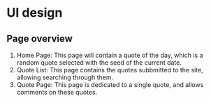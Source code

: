 # UI design
## Page overview
1. Home Page: This page will contain a quote of the day, which is a random quote selected with the seed of the current date.
2. Quote List: This page contains the quotes subbmitted to the site, allowing searching through them.
3. Quote Page: This page is dedicated to a single quote, and allows comments on these quotes.